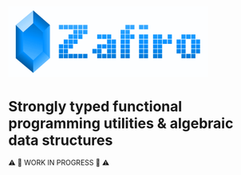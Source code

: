 <img width="400" src="assets/logo.png" />

# Strongly typed functional programming utilities & algebraic data structures

:warning: :construction: WORK IN PROGRESS :construction: :warning:
